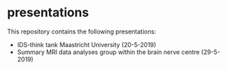 # presentations

This repository contains the following presentations:
- IDS-think tank Maastricht University (20-5-2019)
- Summary MRI data analyses group within the brain nerve centre (29-5-2019)
